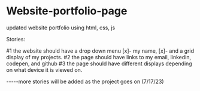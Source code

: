 # Website-portfolio-page
updated website portfolio using html, css, js

Stories:

#1 the website should have a drop down menu 
[x]- my name, 
[x]- and a grid display of my projects.
#2 the page should have links to my email, linkedin, codepen, and github
#3 the page should have different displays depending on what device it is viewed on.

-----more stories will be added as the project goes on (7/17/23)

